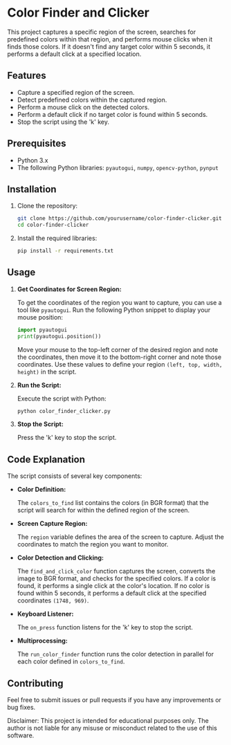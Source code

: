 # Color Finder and Clicker

This project captures a specific region of the screen, searches for predefined colors within that region, and performs mouse clicks when it finds those colors. If it doesn't find any target color within 5 seconds, it performs a default click at a specified location.

## Features

- Capture a specified region of the screen.
- Detect predefined colors within the captured region.
- Perform a mouse click on the detected colors.
- Perform a default click if no target color is found within 5 seconds.
- Stop the script using the 'k' key.

## Prerequisites

- Python 3.x
- The following Python libraries: `pyautogui`, `numpy`, `opencv-python`, `pynput`

## Installation

1. Clone the repository:

    ```sh
    git clone https://github.com/yourusername/color-finder-clicker.git
    cd color-finder-clicker
    ```

2. Install the required libraries:

    ```sh
    pip install -r requirements.txt
    ```

## Usage

1. **Get Coordinates for Screen Region:**

    To get the coordinates of the region you want to capture, you can use a tool like `pyautogui`. Run the following Python snippet to display your mouse position:

    ```python
    import pyautogui
    print(pyautogui.position())
    ```

    Move your mouse to the top-left corner of the desired region and note the coordinates, then move it to the bottom-right corner and note those coordinates. Use these values to define your region `(left, top, width, height)` in the script.

2. **Run the Script:**

    Execute the script with Python:

    ```sh
    python color_finder_clicker.py
    ```

3. **Stop the Script:**

    Press the 'k' key to stop the script.

## Code Explanation

The script consists of several key components:

- **Color Definition:**
  
  The `colors_to_find` list contains the colors (in BGR format) that the script will search for within the defined region of the screen.

- **Screen Capture Region:**
  
  The `region` variable defines the area of the screen to capture. Adjust the coordinates to match the region you want to monitor.

- **Color Detection and Clicking:**
  
  The `find_and_click_color` function captures the screen, converts the image to BGR format, and checks for the specified colors. If a color is found, it performs a single click at the color's location. If no color is found within 5 seconds, it performs a default click at the specified coordinates `(1748, 969)`.

- **Keyboard Listener:**
  
  The `on_press` function listens for the 'k' key to stop the script.

- **Multiprocessing:**
  
  The `run_color_finder` function runs the color detection in parallel for each color defined in `colors_to_find`.



## Contributing

Feel free to submit issues or pull requests if you have any improvements or bug fixes.

Disclaimer: This project is intended for educational purposes only. The author
is not liable for any misuse or misconduct related to the use of this software.
